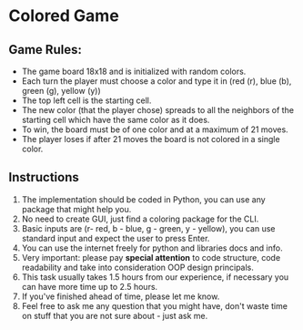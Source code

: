 # Colored Game

## Game Rules:
- The game board 18x18 and is initialized with random colors.
- Each turn the player must choose a color and type it in (red (r), blue (b), green (g), yellow (y))
- The top left cell is the starting cell.
- The new color (that the player chose) spreads to all the neighbors of the starting cell which have the same color as it does.
- To win, the board must be of one color and at a maximum of 21 moves.
- The player loses if after 21 moves the board is not colored in a single color.

## Instructions

1. The implementation should be coded in Python, you can use any package that might help you.
2. No need to create GUI, just find a coloring package for the CLI.
3. Basic inputs are (r- red, b - blue, g - green, y - yellow), you can use standard input and expect the user to press Enter.
4. You can use the internet freely for python and libraries docs and info.
5. Very important: please pay **special attention** to code structure, code readability and take into consideration OOP design principals.
6. This task usually takes 1.5 hours from our experience, if necessary you can have more time up to 2.5 hours.
7. If you've finished ahead of time, please let me know.
8. Feel free to ask me any question that you might have, don't waste time on stuff that you are not sure about - just ask me.